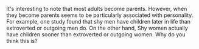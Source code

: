 It's interesting to note that most adults become parents. However, when they
become parents seems to be particularly associated with personality. For
example, one study found that shy men have children later in life than
extroverted or outgoing men do. On the other hand, Shy women actually have
children sooner than extroverted or outgoing women. Why do you think this is?

